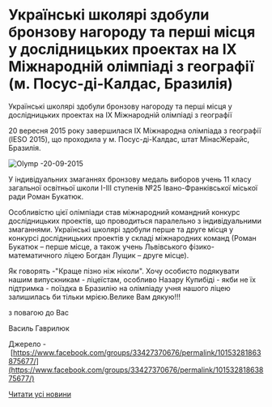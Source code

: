 # Українські школярі здобули бронзову нагороду та перші місця у дослідницьких проектах на ІХ Міжнародній олімпіаді з географії (м. Посус-ді-Калдас, Бразилія)

Українські школярі здобули бронзову нагороду та перші місця у дослідницьких проектах на ІХ Міжнародній олімпіаді з географії

20 вересня 2015 року завершилася ІХ Міжнародна олімпіада з географії (IESO 2015), що проходила у м. Посус-ді-Калдас, штат МінасЖерайс, Бразилія.

![Olymp -20-09-2015](/images/blog/українські-школярі-здобули-бронзову-нагороду-та-перші-місця/olymp-20-09-2015.jpg)

У індивідуальних змаганнях бронзову медаль виборов учень 11 класу загальної освітньої школи І-ІІІ ступенів №25 Івано-Франківської міської ради Роман Букатюк.

Особливістю цієї олімпіади став міжнародний командний конкурс дослідницьких проектів, що проводиться паралельно з індивідуальними змаганнями. Українські школярі здобули перше та друге місця у конкурсі дослідницьких проектів у складі міжнародних команд (Роман Букатюк – перше місце, а також учень Львівського фізико-математичного ліцею Богдан Лущик – друге місце).

Як говорять -"Краще пізно ніж ніколи". Хочу особисто подякувати нашим випускникам - ліцеїстам, особливо Назару Купибіді - якби не їх підтримка - поїздка в Бразилію на олімпіаду учня нашого ліцею залишилась би тільки мрією.Велике Вам дякую!!!

з повагою до Вас

Василь Гаврилюк

Джерело - [https://www.facebook.com/groups/33427370676/permalink/10153281863875677/](https://www.facebook.com/groups/33427370676/permalink/10153281863875677/)

[Читати усі новини](/news)
